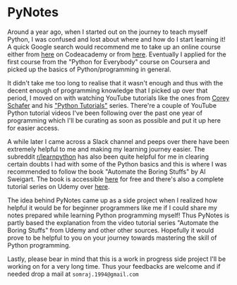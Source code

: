 # PyNotes

Around a year ago, when I started out on the journey to teach myself Python, I was confused and lost about where and how do I start learning it! A quick Google search would recommend me to take up an online course either from [here](https://www.codecademy.com/learn/learn-python "Learn Python | Codeacademy") on Codeacademy or from [here](https://www.coursera.org/specializations/python "Python for Everybody on Coursera"). Eventually I applied for the first course from the "Python for Everybody" course on Coursera and picked up the basics of Python/programming in general.

It didn't take me too long to realise that it wasn't enough and thus with the decent enough of programming knowledge that I picked up over that period, I moved on with watching YouTube tutorials like the ones from [Corey Schafer](https://www.youtube.com/channel/UCCezIgC97PvUuR4_gbFUs5g) and his ["Python Tutorials"](https://www.youtube.com/channel/UCCezIgC97PvUuR4_gbFUs5g) series. There're a couple of YouTube Python tutorial videos I've been following over the past one year of programming which I'll be curating as soon as possible and put it up here for easier access.

A while later I came across a Slack channel and peeps over there have been extremely helpful to me and making my learning journey easier. The subreddit [r/learnpython](https://www.reddit.com/r/learnpython/) has also been quite helpful for me in clearing certain doubts I had with some of the Python basics and this is where I was recommended to follow the book "Automate the Boring Stuffs" by Al Sweigart. The book is accessible [here](https://automatetheboringstuff.com/) for free and there's also a complete tutorial series on Udemy over [here](https://www.udemy.com/automate/ "Automate the Boring Stuff with Python Programming").

The idea behind PyNotes came up as a side project when I realized how helpful it would be for beginner programmers like me if I could share my notes prepared while learning Python programming myself! Thus PyNotes is partly based the explanation from the video tutorial series "Automate the Boring Stuffs" from Udemy and other other sources. Hopefully it would prove to be helpful to you on your journey towards mastering the skill of Python programming.

Lastly, please bear in mind that this is a work in progress side project I'll be working on for a very long time. Thus your feedbacks are welcome and if needed drop a mail at `somraj.1994@gmail.com` 
